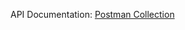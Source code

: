 API Documentation: [Postman Collection]([https://imfgadet.postman.co/workspace/Imf_gadet-Workspace~3ac23aa8-c342-4ad6-b10e-b82f54922744/collection/36707641-dd785559-fd59-4ba9-9307-4bc8b913ee29?action=share&creator=36707641])

